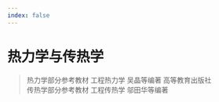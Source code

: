 ```yaml
---
index: false
---
```


# 热力学与传热学
> 热力学部分参考教材 工程热力学 吴晶等编著 高等教育出版社  
> 传热学部分参考教材 工程传热学 邬田华等编著 

<AutoCatalog/>